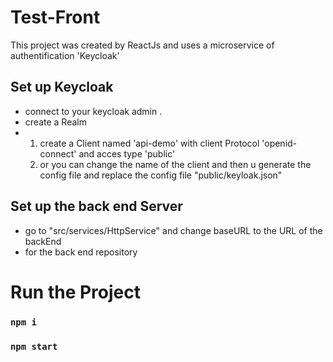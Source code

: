 # Test-Front

This project was created by ReactJs and uses a microservice of authentification 'Keycloak'

## Set up Keycloak

- connect to your keycloak admin .
- create a Realm
- 1. create a Client named 'api-demo' with client Protocol 'openid-connect' and acces type 'public'
  2. or you can change the name of the client and then u generate the config file and replace the config file "public/keyloak.json"

## Set up the back end Server

- go to "src/services/HttpService" and change baseURL to the URL of the backEnd
- for the back end repository

# Run the Project

### `npm i`

### `npm start`
